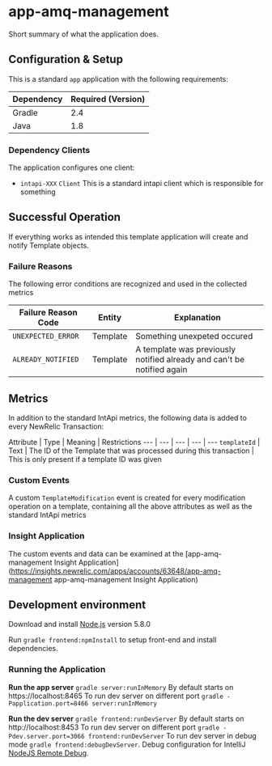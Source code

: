 # app-amq-management

Short summary of what the application does.

## Configuration & Setup

This is a standard `app` application with the following requirements:

Dependency | Required (Version)
--- | ---
Gradle | 2.4
Java | 1.8

### Dependency Clients

The application configures one client:

* `intapi-XXX` `Client` This is a standard intapi client which is responsible for something

## Successful Operation

If everything works as intended this template application will create and notify Template objects.

### Failure Reasons

The following error conditions are recognized and used in the collected metrics

Failure Reason Code | Entity | Explanation
--- | --- | --- 
`UNEXPECTED_ERROR` | Template | Something unexpeted occured
`ALREADY_NOTIFIED` | Template | A template was previously notified already and can't be notified again

## Metrics

In addition to the standard IntApi metrics, the following data is added to every NewRelic Transaction:

Attribute | Type | Meaning | Restrictions
--- | --- | --- | --- | ---
`templateId` | Text | The ID of the Template that was processed during this transaction | This is only present if a template ID was given

### Custom Events

A custom `TemplateModification` event is created for every modification operation on a template, containing all the above attributes as well as the standard IntApi metrics

### Insight Application

The custom events and data can be examined at the [app-amq-management Insight Application](https://insights.newrelic.com/apps/accounts/63648/app-amq-management app-amq-management Insight Application)


## Development environment

Download and install [Node.js](https://nodejs.org/dist/v5.8.0/node-v5.8.0.pkg) version 5.8.0

Run `gradle frontend:npmInstall` to setup front-end and install dependencies.


### Running the Application

**Run the app server**
`gradle server:runInMemory`
By default starts on https://localhost:8465
To run dev server on different port `gradle -Papplication.port=8466 server:runInMemory`

**Run the dev server**
`gradle frontend:runDevServer`
By default starts on http://localhost:8453
To run dev server on different port `gradle -Pdev.server.port=3066 frontend:runDevServer`
To run dev server in debug mode `gradle frontend:debugDevServer`. Debug configuration for IntelliJ [NodeJS Remote Debug](https://www.jetbrains.com/idea/help/run-debug-configuration-node-js-remote-debug.html).

